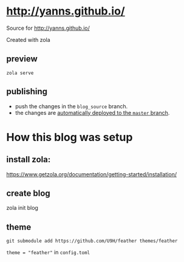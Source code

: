 # http://yanns.github.io/

Source for http://yanns.github.io/

Created with zola

## preview

```
zola serve
```

## publishing

- push the changes in the `blog_source` branch.
- the changes are [automatically deployed to the `master` branch](https://github.com/yanns/yanns.github.io/actions).

# How this blog was setup

## install zola:

https://www.getzola.org/documentation/getting-started/installation/

## create blog

zola init blog

## theme

```
git submodule add https://github.com/U9H/feather themes/feather
````

`theme = "feather"` in `config.toml`
